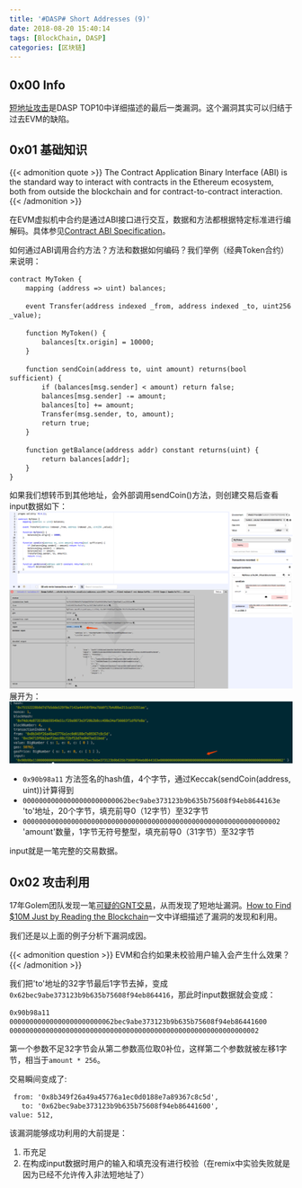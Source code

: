 ```yaml
---
title: '#DASP# Short Addresses (9)'
date: 2018-08-20 15:40:14
tags: [BlockChain, DASP]
categories: [区块链]
---
```


## 0x00 Info

[短地址攻击](https://www.dasp.co/#item-8)是DASP TOP10中详细描述的最后一类漏洞。这个漏洞其实可以归结于过去EVM的缺陷。

<!-- more -->

## 0x01 基础知识

{{< admonition quote >}}
The Contract Application Binary Interface (ABI) is the standard way to interact with contracts in the Ethereum ecosystem, both from outside the blockchain and for contract-to-contract interaction. 
{{< /admonition >}}

在EVM虚拟机中合约是通过ABI接口进行交互，数据和方法都根据特定标准进行编解码。具体参见[Contract ABI Specification](https://solidity.readthedocs.io/en/develop/abi-spec.html)。

如何通过ABI调用合约方法？方法和数据如何编码？我们举例（经典Token合约）来说明：
```solidity
contract MyToken {
    mapping (address => uint) balances;
 
    event Transfer(address indexed _from, address indexed _to, uint256 _value);
 
    function MyToken() {
        balances[tx.origin] = 10000;
    }
 
    function sendCoin(address to, uint amount) returns(bool sufficient) {
        if (balances[msg.sender] < amount) return false;
        balances[msg.sender] -= amount;
        balances[to] += amount;
        Transfer(msg.sender, to, amount);
        return true;
    }
 
    function getBalance(address addr) constant returns(uint) {
        return balances[addr];
    }
}
```

如果我们想转币到其他地址，会外部调用sendCoin()方法，则创建交易后查看input数据如下：
![](DASP-Short-Addresses-9/1.png)
展开为：
![](DASP-Short-Addresses-9/2.png)

* `0x90b98a11`  方法签名的hash值，4个字节，通过Keccak(sendCoin(address, uint))计算得到
* `00000000000000000000000062bec9abe373123b9b635b75608f94eb8644163e`  'to'地址，20个字节，填充前导0（12字节）至32字节
* `0000000000000000000000000000000000000000000000000000000000000002`  'amount'数量，1字节无符号整型，填充前导0（31字节）至32字节

input就是一笔完整的交易数据。

## 0x02 攻击利用

17年Golem团队发现一笔[可疑的GNT交易](https://etherscan.io/tx/0x0213fb70e8174c5cbd9233a8e95905462cd7f1b498c12ff5e8ec071f4cc99347)，从而发现了短地址漏洞。[How to Find $10M Just by Reading the Blockchain](https://blog.golemproject.net/how-to-find-10m-by-just-reading-blockchain-6ae9d39fcd95)一文中详细描述了漏洞的发现和利用。

我们还是以上面的例子分析下漏洞成因。

{{< admonition question >}}
EVM和合约如果未校验用户输入会产生什么效果？
{{< /admonition >}}

我们把'to'地址的32字节最后1字节去掉，变成`0x62bec9abe373123b9b635b75608f94eb864416`，那此时input数据就会变成：
```
0x90b98a11
00000000000000000000000062bec9abe373123b9b635b75608f94eb86441600
00000000000000000000000000000000000000000000000000000000000002
```
第一个参数不足32字节会从第二参数高位取0补位，这样第二个参数就被左移1字节，相当于`amount * 256`。

交易瞬间变成了:
```
 from: '0x8b349f26a49a45776a1ec0d0188e7a89367c8c5d',
   to: '0x62bec9abe373123b9b635b75608f94eb86441600',
value: 512,
```

该漏洞能够成功利用的大前提是：
1. 币充足
2. 在构成input数据时用户的输入和填充没有进行校验（在remix中实验失败就是因为已经不允许传入非法短地址了）


